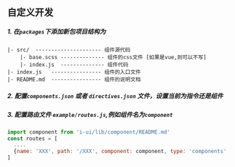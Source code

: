 ## 自定义开发

##### 1.  在`packages`下添加新包项目结构为

```text
|- src/  --------------------- 组件源代码
    |- base.scss -------------- 组件的css文件 [如果是vue,则可以不写] 
    |- index.js  -------------- 组件代码
|- index.js   ---------------- 组件的入口文件
|- README.md  ---------------- 组件的说明文档
```

##### 2.  配置`components.json` 或者 `directives.json` 文件，设置当前为指令还是组件
##### 3.  配置路由文件 `example/routes.js`,例如组件名为`component`

```js
import component from 'i-ui/lib/component/README.md'
const routes = [
  ....
  {name: 'XXX', path: '/XXX', component: component, type: 'components', icon: 'image', txt: 'XXX'}
]
```